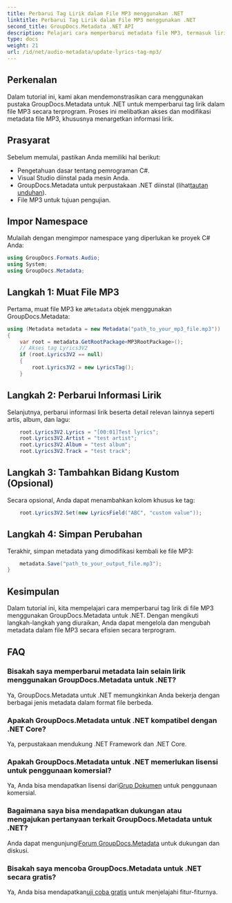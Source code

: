 ```yaml
---
title: Perbarui Tag Lirik dalam File MP3 menggunakan .NET
linktitle: Perbarui Tag Lirik dalam File MP3 menggunakan .NET
second_title: GroupDocs.Metadata .NET API
description: Pelajari cara memperbarui metadata file MP3, termasuk lirik, artis, dan detail album secara terprogram menggunakan GroupDocs.Metadata untuk .NET.
type: docs
weight: 21
url: /id/net/audio-metadata/update-lyrics-tag-mp3/
---
```

## Perkenalan
Dalam tutorial ini, kami akan mendemonstrasikan cara menggunakan pustaka GroupDocs.Metadata untuk .NET untuk memperbarui tag lirik dalam file MP3 secara terprogram. Proses ini melibatkan akses dan modifikasi metadata file MP3, khususnya menargetkan informasi lirik.
## Prasyarat
Sebelum memulai, pastikan Anda memiliki hal berikut:
- Pengetahuan dasar tentang pemrograman C#.
- Visual Studio diinstal pada mesin Anda.
-  GroupDocs.Metadata untuk perpustakaan .NET diinstal (lihat[tautan unduhan](https://releases.groupdocs.com/metadata/net/)).
- File MP3 untuk tujuan pengujian.

## Impor Namespace
Mulailah dengan mengimpor namespace yang diperlukan ke proyek C# Anda:
```csharp
using GroupDocs.Formats.Audio;
using System;
using GroupDocs.Metadata;
```
## Langkah 1: Muat File MP3
 Pertama, muat file MP3 ke a`Metadata` objek menggunakan GroupDocs.Metadata:
```csharp
using (Metadata metadata = new Metadata("path_to_your_mp3_file.mp3"))
{
    var root = metadata.GetRootPackage<MP3RootPackage>();
    // Akses tag Lyrics3V2
    if (root.Lyrics3V2 == null)
    {
        root.Lyrics3V2 = new LyricsTag();
    }
```
## Langkah 2: Perbarui Informasi Lirik
Selanjutnya, perbarui informasi lirik beserta detail relevan lainnya seperti artis, album, dan lagu:
```csharp
    root.Lyrics3V2.Lyrics = "[00:01]Test lyrics";
    root.Lyrics3V2.Artist = "test artist";
    root.Lyrics3V2.Album = "test album";
    root.Lyrics3V2.Track = "test track";
```
## Langkah 3: Tambahkan Bidang Kustom (Opsional)
Secara opsional, Anda dapat menambahkan kolom khusus ke tag:
```csharp
    root.Lyrics3V2.Set(new LyricsField("ABC", "custom value"));
```
## Langkah 4: Simpan Perubahan
Terakhir, simpan metadata yang dimodifikasi kembali ke file MP3:
```csharp
    metadata.Save("path_to_your_output_file.mp3");
}
```

## Kesimpulan
Dalam tutorial ini, kita mempelajari cara memperbarui tag lirik di file MP3 menggunakan GroupDocs.Metadata untuk .NET. Dengan mengikuti langkah-langkah yang diuraikan, Anda dapat mengelola dan mengubah metadata dalam file MP3 secara efisien secara terprogram.

## FAQ
### Bisakah saya memperbarui metadata lain selain lirik menggunakan GroupDocs.Metadata untuk .NET?
Ya, GroupDocs.Metadata untuk .NET memungkinkan Anda bekerja dengan berbagai jenis metadata dalam format file berbeda.
### Apakah GroupDocs.Metadata untuk .NET kompatibel dengan .NET Core?
Ya, perpustakaan mendukung .NET Framework dan .NET Core.
### Apakah GroupDocs.Metadata untuk .NET memerlukan lisensi untuk penggunaan komersial?
 Ya, Anda bisa mendapatkan lisensi dari[Grup Dokumen](https://purchase.groupdocs.com/buy) untuk penggunaan komersial.
### Bagaimana saya bisa mendapatkan dukungan atau mengajukan pertanyaan terkait GroupDocs.Metadata untuk .NET?
 Anda dapat mengunjungi[Forum GroupDocs.Metadata](https://forum.groupdocs.com/c/metadata/14) untuk dukungan dan diskusi.
### Bisakah saya mencoba GroupDocs.Metadata untuk .NET secara gratis?
 Ya, Anda bisa mendapatkan[uji coba gratis](https://releases.groupdocs.com/) untuk menjelajahi fitur-fiturnya.